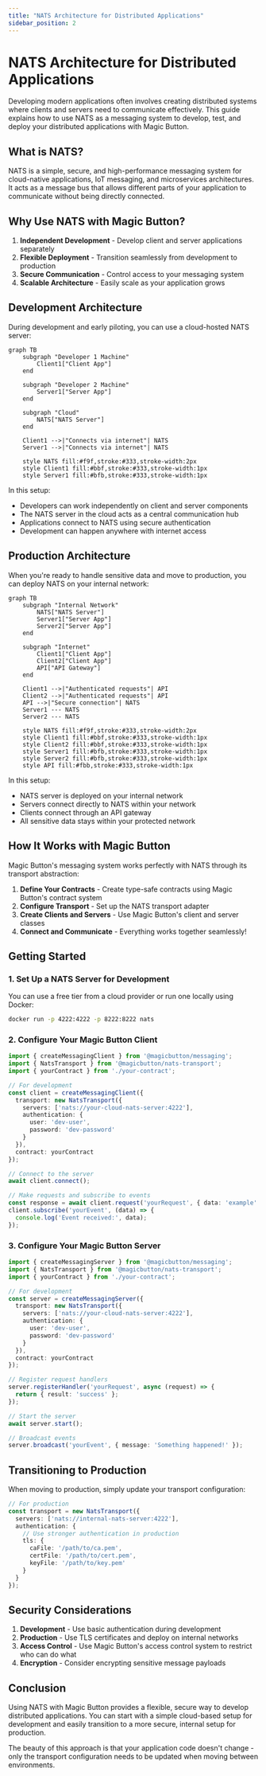 ```yaml
---
title: "NATS Architecture for Distributed Applications"
sidebar_position: 2
---
```


# NATS Architecture for Distributed Applications

Developing modern applications often involves creating distributed systems where clients and servers need to communicate effectively. This guide explains how to use NATS as a messaging system to develop, test, and deploy your distributed applications with Magic Button.

## What is NATS?

NATS is a simple, secure, and high-performance messaging system for cloud-native applications, IoT messaging, and microservices architectures. It acts as a message bus that allows different parts of your application to communicate without being directly connected.

## Why Use NATS with Magic Button?

1. **Independent Development** - Develop client and server applications separately
2. **Flexible Deployment** - Transition seamlessly from development to production
3. **Secure Communication** - Control access to your messaging system
4. **Scalable Architecture** - Easily scale as your application grows

## Development Architecture

During development and early piloting, you can use a cloud-hosted NATS server:

```mermaid
graph TB
    subgraph "Developer 1 Machine"
        Client1["Client App"]
    end
    
    subgraph "Developer 2 Machine"
        Server1["Server App"]
    end
    
    subgraph "Cloud"
        NATS["NATS Server"]
    end
    
    Client1 -->|"Connects via internet"| NATS
    Server1 -->|"Connects via internet"| NATS
    
    style NATS fill:#f9f,stroke:#333,stroke-width:2px
    style Client1 fill:#bbf,stroke:#333,stroke-width:1px
    style Server1 fill:#bfb,stroke:#333,stroke-width:1px
```

In this setup:
- Developers can work independently on client and server components
- The NATS server in the cloud acts as a central communication hub
- Applications connect to NATS using secure authentication
- Development can happen anywhere with internet access

## Production Architecture

When you're ready to handle sensitive data and move to production, you can deploy NATS on your internal network:

```mermaid
graph TB
    subgraph "Internal Network"
        NATS["NATS Server"]
        Server1["Server App"]
        Server2["Server App"]
    end
    
    subgraph "Internet"
        Client1["Client App"]
        Client2["Client App"]
        API["API Gateway"]
    end
    
    Client1 -->|"Authenticated requests"| API
    Client2 -->|"Authenticated requests"| API
    API -->|"Secure connection"| NATS
    Server1 --- NATS
    Server2 --- NATS
    
    style NATS fill:#f9f,stroke:#333,stroke-width:2px
    style Client1 fill:#bbf,stroke:#333,stroke-width:1px
    style Client2 fill:#bbf,stroke:#333,stroke-width:1px
    style Server1 fill:#bfb,stroke:#333,stroke-width:1px
    style Server2 fill:#bfb,stroke:#333,stroke-width:1px
    style API fill:#fbb,stroke:#333,stroke-width:1px
```

In this setup:
- NATS server is deployed on your internal network
- Servers connect directly to NATS within your network
- Clients connect through an API gateway
- All sensitive data stays within your protected network

## How It Works with Magic Button

Magic Button's messaging system works perfectly with NATS through its transport abstraction:

1. **Define Your Contracts** - Create type-safe contracts using Magic Button's contract system
2. **Configure Transport** - Set up the NATS transport adapter
3. **Create Clients and Servers** - Use Magic Button's client and server classes
4. **Connect and Communicate** - Everything works together seamlessly!

## Getting Started

### 1. Set Up a NATS Server for Development

You can use a free tier from a cloud provider or run one locally using Docker:

```bash
docker run -p 4222:4222 -p 8222:8222 nats
```

### 2. Configure Your Magic Button Client

```typescript
import { createMessagingClient } from '@magicbutton/messaging';
import { NatsTransport } from '@magicbutton/nats-transport';
import { yourContract } from './your-contract';

// For development
const client = createMessagingClient({
  transport: new NatsTransport({
    servers: ['nats://your-cloud-nats-server:4222'],
    authentication: {
      user: 'dev-user',
      password: 'dev-password'
    }
  }),
  contract: yourContract
});

// Connect to the server
await client.connect();

// Make requests and subscribe to events
const response = await client.request('yourRequest', { data: 'example' });
client.subscribe('yourEvent', (data) => {
  console.log('Event received:', data);
});
```

### 3. Configure Your Magic Button Server

```typescript
import { createMessagingServer } from '@magicbutton/messaging';
import { NatsTransport } from '@magicbutton/nats-transport';
import { yourContract } from './your-contract';

// For development
const server = createMessagingServer({
  transport: new NatsTransport({
    servers: ['nats://your-cloud-nats-server:4222'],
    authentication: {
      user: 'dev-user',
      password: 'dev-password'
    }
  }),
  contract: yourContract
});

// Register request handlers
server.registerHandler('yourRequest', async (request) => {
  return { result: 'success' };
});

// Start the server
await server.start();

// Broadcast events
server.broadcast('yourEvent', { message: 'Something happened!' });
```

## Transitioning to Production

When moving to production, simply update your transport configuration:

```typescript
// For production
const transport = new NatsTransport({
  servers: ['nats://internal-nats-server:4222'],
  authentication: {
    // Use stronger authentication in production
    tls: {
      caFile: '/path/to/ca.pem',
      certFile: '/path/to/cert.pem',
      keyFile: '/path/to/key.pem'
    }
  }
});
```

## Security Considerations

1. **Development** - Use basic authentication during development
2. **Production** - Use TLS certificates and deploy on internal networks
3. **Access Control** - Use Magic Button's access control system to restrict who can do what
4. **Encryption** - Consider encrypting sensitive message payloads

## Conclusion

Using NATS with Magic Button provides a flexible, secure way to develop distributed applications. You can start with a simple cloud-based setup for development and easily transition to a more secure, internal setup for production.

The beauty of this approach is that your application code doesn't change - only the transport configuration needs to be updated when moving between environments.